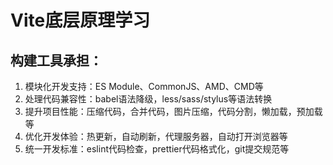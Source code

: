 
# Vite底层原理学习

## 构建工具承担：
1. 模块化开发支持：ES Module、CommonJS、AMD、CMD等
2. 处理代码兼容性：babel语法降级，less/sass/stylus等语法转换
3. 提升项目性能：压缩代码，合并代码，图片压缩，代码分割，懒加载，预加载等
4. 优化开发体验：热更新，自动刷新，代理服务器，自动打开浏览器等
5. 统一开发标准：eslint代码检查，prettier代码格式化，git提交规范等
   
